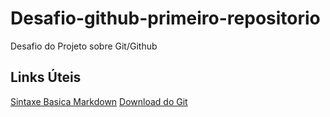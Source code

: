 # Desafio-github-primeiro-repositorio
Desafio do Projeto sobre Git/Github
## Links Úteis
[Sintaxe Basica Markdown](https://www.markdownguide.org/basic-syntax/)
[Download do Git](https://git-scm.com/)
